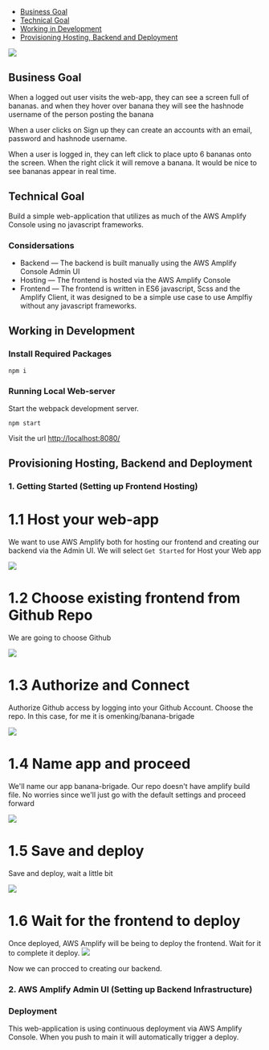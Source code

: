 - [Business Goal](#business-goal)
- [Technical Goal](#technical-goal)
- [Working in Development](#working-in-development)
- [Provisioning Hosting, Backend and Deployment](#provisioning-hosting-backend-and-deployment)

![](docs/screenshot.png)

## Business Goal

When a logged out user visits the web-app, they can see a screen full of bananas.
and when they hover over banana they will see the hashnode username of the person posting the banana

When a user clicks on Sign up they can create an accounts with an email, password and hashnode username.

When a user is logged in, they can left click to place upto 6 bananas onto the screen.
When the right click it will remove a banana. It would be nice to see bananas appear in real time.

## Technical Goal

Build a simple web-application that utilizes as much of the AWS Amplify Console using no javascript frameworks.

### Considersations

- Backend — The backend is built manually using the AWS Amplify Console Admin UI
- Hosting — The frontend is hosted via the AWS Amplify Console
- Frontend — The frontend is written in ES6 javascript, Scss and the Amplify Client, it was designed to be a simple use case to use Amplfiy without any javascript frameworks.

## Working in Development 

### Install Required Packages

```
npm i
```

### Running Local Web-server

Start the webpack development server.

```
npm start
```

Visit the url [http://localhost:8080/](http://localhost:8080/)

## Provisioning Hosting, Backend and Deployment

### 1. Getting Started (Setting up Frontend Hosting)

# 1.1 Host your web-app

We want to use AWS Amplify both for hosting our frontend and creating our backend via the Admin UI.
We will select `Get Started` for Host your Web app

![](docs/get_started-000.png)

# 1.2 Choose existing frontend from Github Repo

We are going to choose Github

![](docs/get_started-001.png)

# 1.3 Authorize and Connect

Authorize Github access by logging into your Github Account.
Choose the repo. In this case, for me it is omenking/banana-brigade

![](docs/get_started-002.png)

# 1.4 Name app and proceed

We'll name our app banana-brigade. Our repo doesn't have amplify build
file. No worries since we'll just go with the default settings and
proceed forward

![](docs/get_started-003.png)

# 1.5 Save and deploy

Save and deploy, wait a little bit

![](docs/get_started-004.png)

# 1.6 Wait for the frontend to deploy

Once deployed, AWS Amplify will be being to deploy the frontend.
Wait for it to complete it deploy.
![](docs/get_started-005.png)

Now we can procced to creating our backend.

### 2. AWS Amplify Admin UI (Setting up Backend Infrastructure)






### Deployment

This web-application is using continuous deployment via AWS Amplify Console.
When you push to main it will automatically trigger a deploy.
